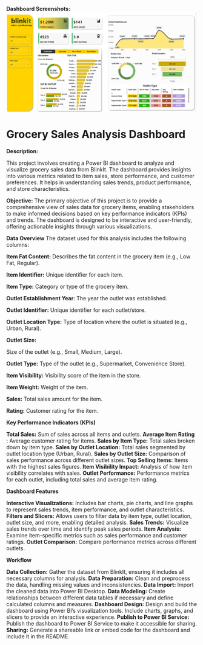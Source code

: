 **Dashboard Screenshots:**  
![PowerBi Dashboard](PowerBIdashboard.png) 
# Grocery Sales Analysis Dashboard
**Description:**

This project involves creating a Power BI dashboard to analyze and visualize grocery sales data from BlinkIt. The dashboard provides insights into various metrics related to item sales, store performance, and customer preferences. It helps in understanding sales trends, product performance, and store characteristics.

**Objective:**
The primary objective of this project is to provide a comprehensive view of sales data for grocery items, enabling stakeholders to make informed decisions based on key performance indicators (KPIs) and trends. The dashboard is designed to be interactive and user-friendly, offering actionable insights through various visualizations.

**Data Overview**
The dataset used for this analysis includes the following columns:

**Item Fat Content:** Describes the fat content in the grocery item (e.g., Low Fat, Regular).

**Item Identifier:** Unique identifier for each item.

**Item Type:** Category or type of the grocery item.

**Outlet Establishment Year**: The year the outlet was established.

**Outlet Identifier:** 
Unique identifier for each outlet/store.

**Outlet Location Type:** 
Type of location where the outlet is situated (e.g., Urban, Rural).

**Outlet Size:** 

Size of the outlet (e.g., Small, Medium, Large).

**Outlet Type:** 
Type of the outlet (e.g., Supermarket, Convenience Store).

**Item Visibility:** 
Visibility score of the item in the store.

**Item Weight:** 
Weight of the item.

**Sales:** 
Total sales amount for the item.

**Rating:** 
Customer rating for the item.

**Key Performance Indicators (KPIs)**

**Total Sales:**
Sum of sales across all items and outlets.
**Average Item Rating**
: Average customer rating for items.
**Sales by Item Type:**
 Total sales broken down by item type.
**Sales by Outlet Location:**
 Total sales segmented by outlet location type (Urban, Rural).
**Sales by Outlet Size:**
 Comparison of sales performance across different outlet sizes.
**Top Selling Items:**
 Items with the highest sales figures.
**Item Visibility Impact:**
 Analysis of how item visibility correlates with sales.
**Outlet Performance:**
 Performance metrics for each outlet, including total sales and average item rating.

**Dashboard Features**

**Interactive Visualizations:**
 Includes bar charts, pie charts, and line graphs to represent sales trends, item performance, and outlet characteristics.
**Filters and Slicers:** 
Allows users to filter data by item type, outlet location, outlet size, and more, enabling detailed analysis.
**Sales Trends:**
 Visualize sales trends over time and identify peak sales periods.
**Item Analysis:** 
Examine item-specific metrics such as sales performance and customer ratings.
**Outlet Comparison:** 
Compare performance metrics across different outlets.

**Workflow**

**Data Collection:**
 Gather the dataset from BlinkIt, ensuring it includes all necessary columns for analysis.
**Data Preparation:**
 Clean and preprocess the data, handling missing values and inconsistencies.
**Data Import:**
 Import the cleaned data into Power BI Desktop.
**Data Modeling:**
 Create relationships between different data tables if necessary and define calculated columns and measures.
**Dashboard Design:**
 Design and build the dashboard using Power BI’s visualization tools. Include charts, graphs, and slicers to provide an interactive experience.
**Publish to Power BI Service:**
Publish the dashboard to Power BI Service to make it accessible for sharing.
**Sharing:**
 Generate a shareable link or embed code for the dashboard and include it in the README.
